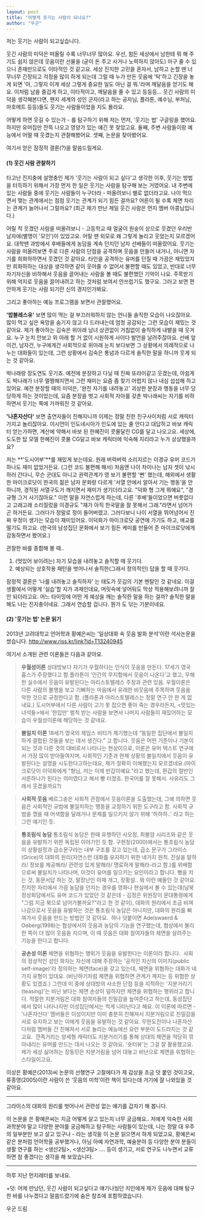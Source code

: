 ```yaml
---
layout: post
title: "어떻게 웃기는 사람이 되나요?"
author: "우군"
---
```

저는 웃기는 사람이 되고싶습니다. 

웃긴 사람의 미덕은 떠올릴 수록 너무너무 많아요.
우선, 힘든 세상에서 남한테 뭐 해 주기도 쉽지 않은데 웃음이란 선물을 (굳이 돈 주고 사거나 노력하지 않아도) 마구 줄 수 있으니 존재만으로도 이타적인 것 같고요. 
세상 진지한 고민을 혼자서, 남하고 논할 땐 너무너무 긴장되고 걱정을 많이 하게 되는데 그럴 때 누가 만든 웃음에 '탁'하고 긴장을 놓게 되면
'아, 그렇지 이게 세상 그렇게 중요한 일도 아닌 걸 뭐.'라며 깨달음을 얻기도 해요.
이처럼 남을 즐겁게 하고, 이타적이고, 깨달음을 줄 수 있고 등등등... 웃긴 사람의 미덕을 생각해본다면, 왠지 세계의 성인 군자(라고 하는 공자님, 플라톤, 예수님, 부처님, 마호메트 등등)들도 웃기는 사람들이었을 지도 몰라요. 

어떻게 하면 웃길 수 있는가 - 를 탐구하기 위해 저는
먼저, '웃기는 법' 구글링을 했어요. 하지만 유머집만 잔뜩 나오고 영양가 있는 얘긴 못 찾았고요.
둘째, 주변 사람들이랑 예능에서 어떨 때 웃겼는지 관찰해봤어요.
셋째, 논문을 찾아봤어요.

여기서 얻은 잠정적 결론(?)을 말씀드릴게요.

#### (1) 웃긴 사람 관찰하기

타고난 진지충에 설명충인 제가 '웃기는 사람이 되고 싶다'고 생각한 이후, 웃기는 방법을 터득하기 위해서 가장 먼저 한 일은 웃기는 사람을 탐구해 보는 거였어요.
내 주변에 있는 사람들 중에 웃기는 사람들이 누구더라 - 떠올려보니 별로 없더라고요. 나이 먹으면서 맺는 관계에서는 점점 웃기는 관계가 되기 힘든 걸까요? 어른이 될 수록 체면 차리는 관계가 늘어나서 그럴까요? (최근 제가 만난 제일 웃긴 사람은 먼지 멤버 아콩님입니다.) 

어릴 적 웃겼던 사람을 떠올려보니 - 고등학교 때 얼굴이 원숭이 상으로 웃겼던 우리반 남자애(별명이 '모인')이 있었고요. 어릴 땐 외모로 왜 그렇게 놀리고 웃었는지 모르겠어요. 대학땐 과방에서 후배들에게 농담을 계속 던지던 남자 선배들이 떠올랐어요. 웃기는 사람을 떠올려보면 주로 다른 사람의 단점을 공격하며 웃음을 만들어 내거나, 아니면 자기를 희화하하면서 웃겼던 것 같아요. 타인을 공격하는 유머를 던질 때 가끔은 재밌었지만 희화하하는 대상을 생각하면 같이 웃어줄 수 없어서 불편할 때도 있었고, 반대로 너무 자기자신을 비하해서 웃음을 끌어내는 사람을 볼 때도 불편했던 기억이 나요. 주목받기 위해 억지로 웃음을 끌어내려고 하는 것처럼 보여서 안쓰럽기도 했구요. 그러고 보면 편안하게 웃기는 사람 되기란 신의 경지인가봐요. 

그리고 좋아하는 예능 프로그램을 보면서 관찰했어요. 

**'밥블레스유'** 보면 많이 먹는 걸 부끄러워하지 않는 언니들 솔직한 모습이 나오잖아요. 많이 먹고 싶은 욕망을 숨기지 않고 다 드러내는데 엄청 공감되는 그런 모습이 재밌는 것 같아요. 
제가 좋아하는 김숙은 위아래 남녀 상관없이 거침없이 솔직하게 내뱉을 때 웃겨요. 누구 눈치 안보고 위 아래 할 거 없이 시원하게 사이다 발언을 날려주잖아요. 선배 앞이건, 남자건, 누구에게건 사회적으로 위아래 눈치 보다보면 그 상황에서 의례적으로 나누는 대화들이 있는데, 그런 상황에서 김숙은 통념과 다르게 솔직한 말을 하니까 웃게 되는 것 같아요. 

박나래랑 장도연도 웃기죠. 예전에 분장하고 다닐 때 진짜 또라이같고 웃겼는데, 아쉽게도 박나래가 너무 멀쩡해지면서 그런 재미는 요즘 좀 찾기 어렵지 않나 내심 섭섭해 하고 있어요. 예전 분장할 때의 미덕은, '완전 자기를 내려놓고' 괴상한 분장과 행동을 너무 당당하게 하는 것이었는데, 요즘 분장을 벗고 사회적 자아를 갖춘 박나래씨는 자기를 비하하면서 웃기는 쪽에 가까워진 것 같아요.

**'나혼자산다'** 보면 출연자들이 친해지니까 이제는 정말 친한 친구사이처럼 서로 캐릭터 가지고 놀리잖아요. 이시언이 인도네시아가 인도에 있는 줄 안다고 대답하고 바보 캐릭터 얻는가하면, 계산에 약해서 바보 된 한혜진이 콧물달린 CG를 달고 나오고요. 세상에, 도도한 탑 모델 한혜진이 콧물 CG달고 바보 캐릭터에 익숙해 지리라고 누가 상상했을까요?

저는 **'도시어부'**를 재밌게 보는데요. 원래 버럭버럭 소리지르는 이경규 유머 코드가 하나도 재미 없었거든요. (그런 코드 불편해 해서) 처음엔 나이 차이나는 남자 셋이 낚시하러 간다니, 무슨 군대도 아니고 권력관계가 영 보기 불편할 '뻔' 했는데, 해외에서 생활한 마이크로닷이 한국의 젊은 남자 문화랑 다르게 '서열 안에서 알아서 기는 행동'을 안 하니까, 경직된 서열구도가 깨지면서 재미가 생기더라고요. "덕화 형 그게 뭐예요", "경규형 그거 사기잖아요." 이런 말을 자연스럽게 하는데, 다른 '후배'들이었으면 버릇없다고 고래고래 소리질렀을 이경규도 "쟤가 아직 한국말을 잘 못해서 그래."라면서 넘어가곤 하거든요. 그러다가 정말로 정이 들어버렸고. 그러다보니 나이 서열을 뛰어넘어서 진짜 우정이 생기는 모습이 재미있어요. 이덕화가 마이크로닷 공연에 가기도 하고, 애교를 떨기도 하고요. (한국의 남성집단 문화에서 보기 힘든 케미를 만들어 준 마이크로닷에게 감동하면서 봤어요.)

관찰한 바를 종합해 볼 때.. 
1. (멋있어 보이려는) 자기 모습을 내려놓고 솔직할 때 웃기다.
2. 예상되는 상호작용 패턴을 벗어나서 솔직한(그래서 창의적인) 답을 할 때 웃기다.

잠정적 결론은 '나를 내려놓고 솔직하자' 는 태도가 웃김의 기본 멘탈인 것 같네요.
이걸 생활에서 어떻게 '실습'할 지가 과제인데요, 머릿속에 넣어둬도 막상 적용해보려니까 잘 안 되더라고요. 어느 타이밍에 어떤 게 예상을 깨는 솔직한 말을 하는 걸까? 솔직한 말을 해도 나는 진지충이네요. 
그래서 연습할 겁니다. 뭔가 도 닦는 기분이네요. 

#### (2) '웃기는 법' 논문 읽기

2013년 고려대학교 언어학과 황예은씨는 '일상대화 속 웃음 발화 분석'이란 석사논문을 썼습니다. http://www.riss.kr/link?id=T13240945

여기서 소개된 관련 이론들은 다음과 같아요. 

> **우월성이론** 상대방보다 자기가 우월하다는 인식이 웃음을 만든다. 17세기 영국 홉스가 주장했다고 함.플라톤이 ‘인간의 무지함에서 웃음이 나온다’고 했고, 무해한  실수에서 웃음이 유발된다는 아리스토텔레스 주장과 관련 있음. 우월이론은 다른 사람의 불행을 보고 기뻐하는 마음에서 유래한 비웃음에 주목하며 웃음을 악한 것으로 규정한다고 함. (플라톤과 아리스토텔레스는  정말 연구 안 한 게 없네요.) 도시어부에서 다른 사람이 고기 못 잡으면 좋아 죽는 경우라든지, <맛있는녀석들>에서  '한입만' 벌칙 받는 사람을 보면서 나머지 사람들이 재밌어하는 모습이 우월성이론에 해당하는 것 같네요. 

> **불일치 이론** 18세기 영국의 제임스 비티가 제기했는데 “동일한 집단에서 불일치하게 결합된 것들을 보는 데서 생긴다.” 고 합니다. 웃음은 어떤 기준이나 기본이 되는 것과 다른 것의 대비로서 나타나는 현상이으로, 이론은 유머 텍스트 연구에서 가장 많이 받아들여지며, 사회적인 기준과 현재 상황의 불일치에서 웃음이 유발된다는 설명을 시도한다고하는데요, 제가 정확히 이해했는지 모르겠네요.(마이크로닷이 이덕화에게 "형님, 저는 이제 반갑이예요."라고 했는데, 환갑의 절반인 서른하나가 된다는 의미였다고 해서 빵 터졌죠. 한국어를 잘 못해서. 사유리도 그래서 웃겼을까요?)   

> **사회적 웃음** 베르그송은 사회적 관점에서 웃음이론을 도출했는데, 그에 의하면 웃음은 사회적인 규범에 불일치하는 행동을 교정하기 위한 도구라고 함. 사회적 규범을 깼을 때 어색함을 달래거나 문제를 일으키지 않기 위해 '하하하..' 라고 하는 그런 얘기인 듯. 

> **통조림식 농담** 통조림식 농담은 한때 유행하던 사오정, 최불암 시리즈와 같은 웃음을 유발하기 위한 독립된 이야기인 듯 함. 구현정(2000)에서는 통조림식 농담이 상황설정과 급소문구라는 내부 구조를 갖고 있는데, 급소 문구가 그라이스(Grice)의 대화의 원리(자연스런 대화를 유지하기 위한 네가지 원칙. 진실을 말하라/ 정보를 제공해라/ 관련성 있게 말해라/ 명료하게 말해라-라고 함.)를 위배함으로써 불일치가 나타나며, 이것이 유머를 일으키는 요인이라고 합니다. 뻥을 치는 것, 동문서답 하는 것, 말장난인 아재 개그, 장황설.. 뭐 이런 예들인 것  같아요. 진지한 자리에서 가끔 농담을 던지는 경우를 영화나 현실에서 볼 수 있는데(남북정상회담에서도 유머 코드가 있었던 것 같은데 - 김정은 위원장이 문대통령에게 "그럼 지금 북으로 넘어가볼까요?"라고 한 것 같이), 대화의 원리에서 조금 비껴나감으로서  웃음을 유발하는 것은 통조림식 농담은 아니지만, 대화의 원리를 삐껴가서 웃음을 만드는 방법인 것 같아요.  하나 덧붙이면 Adelswaerd & Oeberg(1998)는 협상에서의 웃음과 농담의 기능을 연구했는데, 협상에서 불리한 쪽이 더 많이 웃음을 지으며, 이 때 웃음은 대화 참여자들의 체면을 살려주는 기능을 한다고 합니다.  

> **공손성 이론** 체면을 위협하는 행위가 웃음을 유발한다는 이론이라 합니다.  사회의 정상적인 성인 화자는 자신에 대해 주장하는 ‘공적인 자신의 이미지(public self-image)'라 정의하는 체면(face)을 갖고 있는데, 체면을 위협하는 대화가 네가지 유형이 있대요. (비난하기처럼 체면을 위협하면 관계가 깨지는 등 위험한 상황도  있겠죠.) 그런데 이 중에 상대방의 사소한 단점 등을 지적하는 '지분거리기(teasing)'는 비난 보다는 체면 손상이 덜하지만  체면을 위협하는 행위라고 합니다. 적절한 지분거림은 대화 참여자들의 친밀감을 높여준다고 하는데, 동성집단에서 많이 나타나지만  이성집단에서는 적게 나타난다고 해요. 이 이론에 따르면 - '나혼자산다' 멤버들은 이성이지만 이미 충분히 친해져서 지분거림으로  친밀감을 서로 유지하고 보는 이에게 웃음을 유발하는 것 같아요. 무한도전이나 나혼자산다처럼 멤버들 간 친해져서 서로 놀리는  예능에선 요런 부분이 도드라지는 것 같고요.  깐족거리는 양세형 캐릭터도 지분거리기를 통해 상대의 체면을 적당히 깎아내리는 유머를 만드는 데서 나오는 것 같아요. '숏터뷰'는 그걸 잘  활용했고요. 제가 세상 싫어하는 장동민은 지분거림을 넘어 대놓고 비난으로 체면을 위협하는 스타일이고요.  


이상은 황예은(2013)씨 논문의 선행연구 고찰에다가 제 감상을 조금 덧 붙인 것이고요, 류종영(2005)이란 사람이 쓴 ‘웃음의 미학’이란 책이 있다는데 거기에 잘 나와있을 것 같아요. 

---
그라이스의 대화의 원리를 벗어나서 관련성 없는 얘기를 갑자기 해 봅니다.

이 논문을 쓴 황예은씨는 지금 어떻게 살고 있는지 너무 궁금해요.. 
저에게 익숙한 사회과학분야 말고 다양한 분야를 궁금해하고 탐구하는 사람들이 있는데, 나는 정말 대 우주의 일부분만 보고 살고 있구나 - 라는 생각을 이 논문 읽으면서 하게 되었고요, 
황예은씨 같은 분처럼 언어학을 공부했거나, 아님 아예 자연과학, 예술분야 등 다양한 분야 분들이 생활 연구를 하는 <생산2팀>, <생산3팀> .... 등이 생기고, 서로 연구도 나누면서 교류하면 참 좋겠다는 생각을 해 보았습니다. 

---
하루 지난 먼지레터를 보내요. 

+덧: 어제 만났던, 웃긴 사람이 되고싶다고 얘기나눴던 지인에게 제가 웃음에 대해 탐구한 바를 나누겠다고 말씀드렸기에 숨은 참조에 포함하였습니다. 


우군 드림
